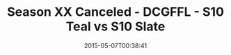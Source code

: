 ---
title: Season XX Canceled - DCGFFL - S10 Teal vs S10 Slate
teams-score:
- team: _teams/s10-teal.md
  score:
- team: _teams/s10-slate.md
  score: 28
mvp: Dameron R. (Teal), Andy P. (Slate)
game-ball: N/A
sportsperson: ''
season: 10
week:
date: '2015-05-07T00:38:41'
pageid: season-10-playoff-4446-vs-4445
---